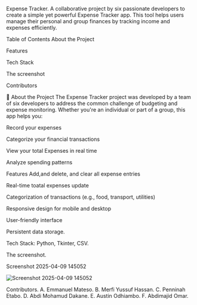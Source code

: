 Expense Tracker. A collaborative project by six passionate developers to create a simple yet powerful Expense Tracker app. This tool helps users manage their personal and group finances by tracking income and expenses efficiently.

Table of Contents About the Project

Features

Tech Stack

The screenshot

Contributors

🧾 About the Project The Expense Tracker project was developed by a team of six developers to address the common challenge of budgeting and expense monitoring. Whether you're an individual or part of a group, this app helps you:

Record your expenses

Categorize your financial transactions

View your total Expenses in real time

Analyze spending patterns

Features Add,and delete, and clear all expense entries

Real-time toatal expenses update

Categorization of transactions (e.g., food, transport, utilities)

Responsive design for mobile and desktop

User-friendly interface

Persistent data storage.

Tech Stack:
Python,
Tkinter,
CSV.

The screenshot.

Screenshot 2025-04-09 145052

![Screenshot 2025-04-09 145052](https://github.com/user-attachments/assets/fd1e63bd-0350-4f69-9cef-b525d50e294e)


Contributors. A. Emmanuel Mateso. B. Merfi Yussuf Hassan. C. Penninah Etabo. D. Abdi Mohamud Dakane. E. Austin Odhiambo. F. Abdimajid Omar.
